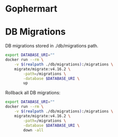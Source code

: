 # Gophermart

# DB Migrations

DB migrations stored in ./db/migrations path.

```bash
export DATABASE_URI=""
docker run --rm \
    -v $(realpath ./db/migrations):/migrations \
    migrate/migrate:v4.16.2 \
        -path=/migrations \
        -database $DATABASE_URI \
        up
```

Rollback all DB migrations:
```bash
export DATABASE_URI=""
docker run --rm \
    -v $(realpath ./db/migrations):/migrations \
    migrate/migrate:v4.16.2 \
        -path=/migrations \
        -database $DATABASE_URI \
        down -all
```
